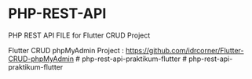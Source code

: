 # PHP-REST-API
PHP REST API FILE for Flutter CRUD Project

Flutter CRUD phpMyAdmin Project : https://github.com/idrcorner/Flutter-CRUD-phpMyAdmin
#   p h p - r e s t - a p i - p r a k t i k u m - f l u t t e r  
 #   p h p - r e s t - a p i - p r a k t i k u m - f l u t t e r  
 